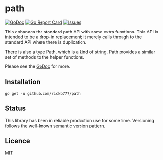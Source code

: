 # path

[![GoDoc](https://img.shields.io/badge/api-Godoc-blue.svg)](https://pkg.go.dev/github.com/rickb777/path)
[![Go Report Card](https://goreportcard.com/badge/github.com/rickb777/path)](https://goreportcard.com/report/github.com/rickb777/path)
[![Issues](https://img.shields.io/github/issues/rickb777/path.svg)](https://github.com/rickb777/path/issues)

This enhances the standard path API with some extra functions. This API is intended to be a drop-in replacement;
it merely calls through to the standard API where there is duplication.

There is also a type Path, which is a kind of string. Path provides a similar set of methods to the helper functions.

Please see the [GoDoc](https://godoc.org/github.com/rickb777/path) for more.

## Installation

    go get -u github.com/rickb777/path

## Status

This library has been in reliable production use for some time. Versioning follows the well-known semantic version pattern.

## Licence

[MIT](LICENSE)
